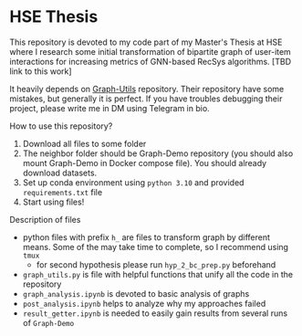 # HSE Thesis

This repository is devoted to my code part of my Master's Thesis at HSE where I research some initial transformation of bipartite graph of user-item interactions for increasing metrics of GNN-based RecSys algorithms.
[TBD link to this work]

It heavily depends on [Graph-Utils](https://github.com/sisinflab/Graph-Demo) repository. Their repository have some mistakes, but generally it is perfect. If you have troubles debugging their project, please write me in DM using Telegram in bio.

How to use this repository?
1) Download all files to some folder
2) The neighbor folder should be Graph-Demo repository (you should also mount Graph-Demo in Docker compose file). You should already download datasets.
3) Set up conda environment using `python 3.10` and provided `requirements.txt` file
4) Start using files!

Description of files
- python files with prefix `h_` are files to transform graph by different means. Some of the may take time to complete, so I recommend using `tmux`
  - for second hypothesis please run `hyp_2_bc_prep.py` beforehand    
- `graph_utils.py` is file with helpful functions that unify all the code in the repository
- `graph_analysis.ipynb` is devoted to basic analysis of graphs
- `post_analysis.ipynb` helps to analyze why my approaches failed
- `result_getter.ipynb` is needed to easily gain results from several runs of `Graph-Demo`

